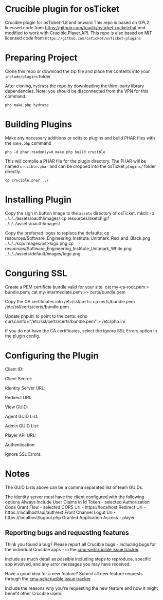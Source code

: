 Crucible plugin for osTicket
=========================

Crucible plugin for osTicket-1.8 and onward
This repo is based on GPL2 licensed code from https://github.com/tuudik/osticket-rocketchat and modified to work with Crucible.Player.API.
This repo is also based on MIT licensed code from `https://github.com/osTicket/osTicket-plugins`

Preparing Project
=================

Clone this repo or download the zip file and place the contents into your
`include/plugins` folder

After cloning, `hydrate` the repo by downloading the third-party library
dependencies. Note: you should be disconnected from the VPN for this command.

    php make.php hydrate


Building Plugins
================
Make any necessary additions or edits to plugins and build PHAR files with
the `make.php` command

    php -d phar.readonly=0 make.php build crucible


This will compile a PHAR file for the plugin directory. The PHAR will be
named `crucible.phar` and can be dropped into the osTicket `plugins/` folder
directly.

    cp crucible.phar ../

Installing Plugin
=======================
Copy the sign in button image to the `assets` directory of osTicket.
    mkdir -p ../../../assets/oauth/images/
    cp resources/sketch.gif ../../../assets/oauth/images/

Copy the preferred logos to replace the defaults:
    cp resources/Software_Engineering_Institute_Unitmark_Red_and_Black.png ../../../scp/images/ost-logo.png
    cp resources/Software_Engineering_Institute_Unitmark_White.png ../../../assets/default/images/logo.png

Conguring SSL
=======================
Create a PEM certificte bundle valid for your site.
    cat my-ca-root.pem > bundle.pem; cat my-intermediate.pem >> certs/bundle.pem

Copy the CA certificates into /etc/ssl/certs:
    cp certs/bundle.pem /etc/ssl/certs/certs/bundle.pem

Update php.ini to point to the certs:
    echo curl.cainfo="/etc/ssl/certs/certs/bundle.pem" > /etc/php.ini

If you do not have the CA certificates, select the Ignore SSL Errors option in the plugin config.


Configuring the Plugin
========================
Client ID: 

Client Secret: 

Identity Server URL: 

Redirect URI:  

View GUID: 

Agent GUID List: 

Admin GUID List:

Player API URL: 

Authentication: 

Ignore SSL Errors: 


Notes
========================
The GUID Lists above can be a comma separated list of team GUIDs.

The identity server must have the client configured with the following options
Always Include User Claims in Id Token	- selected
Authorization Code Grant Flow		- selected
CORS Uri				- https://localhost
Redirect Uri				- https://localhost/api/auth/ext
Front Channel Logut Uri 		- https://localhost/logout.php
Granted Application Access		- player

## Reporting bugs and requesting features

Think you found a bug? Please report all Crucible bugs - including bugs for the individual Crucible apps - in the [cmu-sei/crucible issue tracker](https://github.com/cmu-sei/crucible/issues). 

Include as much detail as possible including steps to reproduce, specific app involved, and any error messages you may have received.

Have a good idea for a new feature? Submit all new feature requests through the [cmu-sei/crucible issue tracker](https://github.com/cmu-sei/crucible/issues). 

Include the reasons why you're requesting the new feature and how it might benefit other Crucible users.
